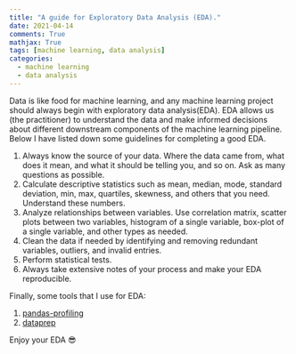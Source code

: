 ```yaml
---
title: "A guide for Exploratory Data Analysis (EDA)."
date: 2021-04-14
comments: True
mathjax: True
tags: [machine learning, data analysis]
categories:
  - machine learning
  - data analysis
---
```



Data is like food for machine learning, and any machine learning project should always begin with exploratory data analysis(EDA). EDA allows us (the practitioner) to understand the data and make informed decisions about different downstream components of the machine learning pipeline. Below I have listed down some guidelines for completing a good EDA. 

1. Always know the source of your data. Where the data came from, what does it mean, and what it should be telling you, and so on. Ask as many questions as possible.
2. Calculate descriptive statistics such as mean, median, mode, standard deviation, min, max, quartiles, skewness, and others that you need.  Understand these numbers. 
3. Analyze relationships between variables. Use correlation matrix, scatter plots between two variables, histogram of a single variable, box-plot of a single variable, and other types as needed.
4. Clean the data if needed by identifying and removing redundant variables, outliers, and invalid entries.
5. Perform statistical tests.
6. Always take extensive notes of your process and make your EDA reproducible.

Finally, some tools that I use for EDA:
1. [pandas-profiling](https://github.com/pandas-profiling/pandas-profiling)
2. [dataprep](https://github.com/sfu-db/dataprep)

Enjoy your EDA :sunglasses: